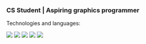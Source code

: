 ### CS Student | Aspiring graphics programmer
Technologies and languages:

<img src="https://img.shields.io/badge/CUDA-76B900?style=for-the-badge&logo=NVIDIA&logoColor=white" /> <img src="https://img.shields.io/badge/OpenGL-5586A4?style=for-the-badge&logo=opengl&logoColor=white" />  <img src="https://img.shields.io/badge/CMake-064F8C?style=for-the-badge&logo=cmake&logoColor=white" /> <img src="https://img.shields.io/badge/C++-00599C?style=for-the-badge&logo=cplusplus&logoColor=white" /> <img src="https://img.shields.io/badge/C%23-512BD4?style=for-the-badge&logo=csharp&logoColor=white" /> 


<!--
**jakubpietras/jakubpietras** is a ✨ _special_ ✨ repository because its `README.md` (this file) appears on your GitHub profile.

Here are some ideas to get you started:

- 🔭 I’m currently working on ...
- 🌱 I’m currently learning ...
- 👯 I’m looking to collaborate on ...
- 🤔 I’m looking for help with ...
- 💬 Ask me about ...
- 📫 How to reach me: ...
- 😄 Pronouns: ...
- ⚡ Fun fact: ...
-->

